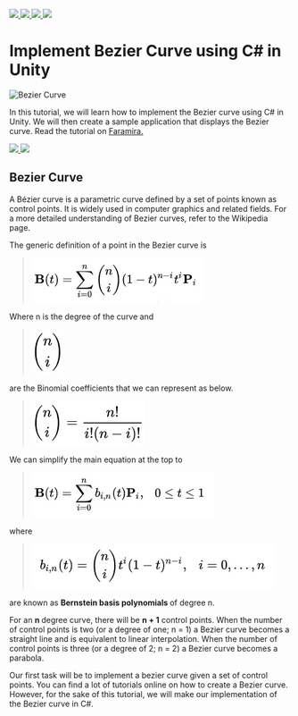 <p align='left'>
  <a href="#">
    <img src="https://visitor-badge.glitch.me/badge?page_id=bezier-curve.visitor-badge" />        
  </a>
  <a href="https://www.linkedin.com/in/shamim-akhtar/">
    <img src="https://img.shields.io/badge/linkedin-%230077B5.svg?&flat-square&logo=linkedin&logoColor=white" />
  </a>
  <a href="mailto:shamim.akhtar@gmail.com">
    <img src="https://img.shields.io/badge/Gmail-D14836?flat-square&logo=gmail&logoColor=white" />        
  </a>
  <a href="https://www.facebook.com/faramiraSG/">
    <img src="https://img.shields.io/badge/Facebook-1877F2?flat-square&logo=facebook&logoColor=white" />        
  </a>
</p>

# Implement Bezier Curve using C# in Unity

![Bezier Curve](https://faramira.com/wp-content/uploads/2021/06/Bezier-930x620.jpg)

In this tutorial, we will learn how to implement the Bezier curve using C# in Unity. We will then create a sample application that displays the Bezier curve.
Read the tutorial on [Faramira.](https://faramira.com/implement-bezier-curve-using-csharp-in-unity/)

<p align='left'>
  <a href="#">
    <img src="https://img.shields.io/badge/Unity-2020.3.5f1-green" />        
  </a>
  <a href="#">
    <img src="https://img.shields.io/badge/%20-C%23-blue" />
  </a>
</p>

## Bezier Curve
A Bézier curve is a parametric curve defined by a set of points known as control points. It is widely used in computer graphics and related fields. For a more detailed understanding of Bezier curves, refer to the Wikipedia page.


The generic definition of a point in the Bezier curve is <br/>

> ![Bezier curve](https://github.com/shamim-akhtar/bezier-curve/blob/main/bez.jpg)


Where n is the degree of the curve and

> ![Binomial](https://github.com/shamim-akhtar/bezier-curve/blob/main/bino2.jpg)

are the Binomial coefficients that we can represent as below.

> ![Binomial](https://github.com/shamim-akhtar/bezier-curve/blob/main/bino.jpg)

We can simplify the main equation at the top to 

> ![Bezier Curve](https://github.com/shamim-akhtar/bezier-curve/blob/main/bezier2.jpg)

where 

> ![Bernstein](https://github.com/shamim-akhtar/bezier-curve/blob/main/bernstein.jpg)

are known as <b>Bernstein basis polynomials </b> of degree n.

For an <b> n </b> degree curve, there will be <b>n + 1</b> control points. When the number of control points is two (or a degree of one; n = 1) a Bezier curve becomes a straight line and is equivalent to linear interpolation. When the number of control points is three (or a degree of 2; n = 2) a Bezier curve becomes a parabola.

Our first task will be to implement a bezier curve given a set of control points. You can find a lot of tutorials online on how to create a Bezier curve. However, for the sake of this tutorial, we will make our implementation of the Bezier curve in C#.



